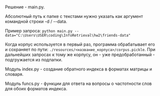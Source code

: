 Решение - main.py.

Абсолютный путь к папке с текстами нужно указать как аргумент командной строки -d / --data.

Пример запроса: `python main.py --data="C:\Users\USER\coding\InfoRetrieval\hw2\friends-data"`

Когда корпус используется в первый раз, программа обрабатывает его и сохраняет по пути: `./resources/<название_корпуса>/corpus.pickle`. 
При дальнейших запросах к тому же корпусу, он - уже предобработанный - подгружается из подпапки.

Модуль index.py - создание обратного индекса в форматах матрицы и словаря.

Модуль funcs.py - функции для ответа на вопросы о частотности слов для обоих форматов индекса.
